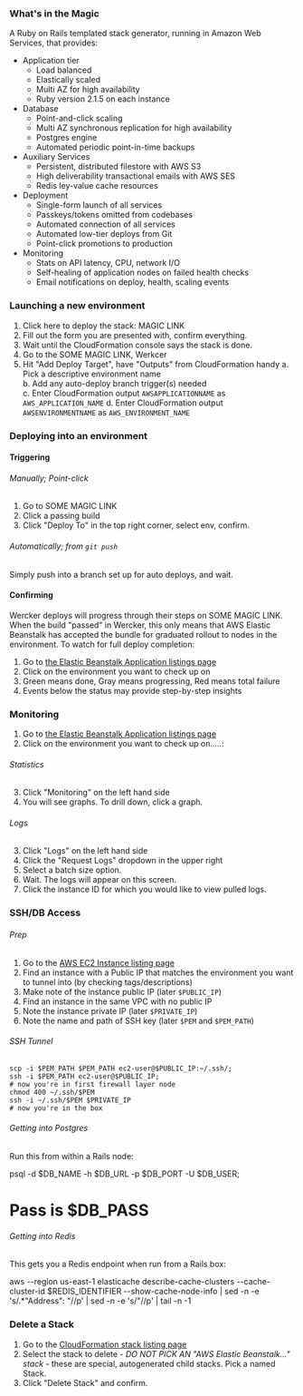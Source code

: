 ### What's in the Magic

A Ruby on Rails templated stack generator, running in Amazon Web Services, that provides:

- Application tier
  - Load balanced
  - Elastically scaled
  - Multi AZ for high availability 
  - Ruby version 2.1.5 on each instance
- Database
  - Point-and-click scaling
  - Multi AZ synchronous replication for high availability
  - Postgres engine
  - Automated periodic point-in-time backups
- Auxiliary Services
  - Persistent, distributed filestore with AWS S3
  - High deliverability transactional emails with AWS SES
  - Redis ley-value cache resources
- Deployment
  - Single-form launch of all services
  - Passkeys/tokens omitted from codebases
  - Automated connection of all services
  - Automated low-tier deploys from Git
  - Point-click promotions to production
- Monitoring
  - Stats on API latency, CPU, network I/O
  - Self-healing of application nodes on failed health checks
  - Email notifications on deploy, health, scaling events

### Launching a new environment

1. Click here to deploy the stack: MAGIC LINK
2. Fill out the form you are presented with, confirm everything.
3. Wait until the CloudFormation console says the stack is done.
4. Go to the SOME MAGIC LINK, Werkcer
5. Hit "Add Deploy Target", have "Outputs" from CloudFormation handy
  a. Pick a descriptive environment name  
  b. Add any auto-deploy branch trigger(s) needed  
  c. Enter CloudFormation output `AWSAPPLICATIONNAME` as `AWS_APPLICATION_NAME`
  d. Enter CloudFormation output `AWSENVIRONMENTNAME` as `AWS_ENVIRONMENT_NAME`


### Deploying into an environment

#### Triggering 
###### Manually; Point-click
1. Go to SOME MAGIC LINK
2. Click a passing build
3. Click "Deploy To" in the top right corner, select env, confirm.


###### Automatically; from `git push`

Simply push into a branch set up for auto deploys, and wait.

#### Confirming

Wercker deploys will progress through their steps on SOME MAGIC LINK. When the build "passed" in Wercker, this only means that AWS Elastic Beanstalk has accepted the bundle for graduated rollout to nodes in the environment. To watch for full deploy completion:

1. Go to [the Elastic Beanstalk Application listings page](https://console.aws.amazon.com/elasticbeanstalk/home?region=us-east-1#/applications?applicationNameFilter=)
2. Click on the environment you want to check up on
3. Green means done, Gray means progressing, Red means total failure
4. Events below the status may provide step-by-step insights

### Monitoring

1. Go to [the Elastic Beanstalk Application listings page](https://console.aws.amazon.com/elasticbeanstalk/home?region=us-east-1#/applications?applicationNameFilter=)
2. Click on the environment you want to check up on.....:
###### Statistics
3. Click "Monitoring" on the left hand side
4. You will see graphs. To drill down, click a graph.

###### Logs
3. Click "Logs" on the left hand side
4. Click the "Request Logs" dropdown in the upper right
5. Select a batch size option.
6. Wait. The logs will appear on this screen. 
7. Click the instance ID for which you would like to view pulled logs.


### SSH/DB Access

###### Prep
1. Go to the [AWS EC2 Instance listing page](https://console.aws.amazon.com/ec2/v2/home?region=us-east-1#Instances:sort=instanceId)
2. Find an instance with a Public IP that matches the environment you want to tunnel into (by checking tags/descriptions)
3. Make note of the instance public IP (later `$PUBLIC_IP`)
4. Find an instance in the same VPC with no public IP
5. Note the instance private IP (later `$PRIVATE_IP`)
6. Note the name and path of SSH key (later `$PEM` and `$PEM_PATH`)

###### SSH Tunnel

    scp -i $PEM_PATH $PEM_PATH ec2-user@$PUBLIC_IP:~/.ssh/;
    ssh -i $PEM_PATH ec2-user@$PUBLIC_IP;
    # now you're in first firewall layer node
    chmod 400 ~/.ssh/$PEM
    ssh -i ~/.ssh/$PEM $PRIVATE_IP
    # now you're in the box
    
###### Getting into Postgres

Run this from within a Rails node:

  psql -d $DB_NAME -h $DB_URL -p $DB_PORT -U $DB_USER;
  # Pass is $DB_PASS
    
###### Getting into Redis

This gets you a Redis endpoint when run from a Rails box:

  aws --region us-east-1 elasticache describe-cache-clusters --cache-cluster-id $REDIS_IDENTIFIER --show-cache-node-info | sed -n -e 's/.*"Address": "//p' | sed -n -e 's/"//p' | tail -n -1

  
### Delete a Stack

1. Go to the [CloudFormation stack listing page](https://console.aws.amazon.com/cloudformation/home?region=us-east-1#/stacks?filter=active)
2. Select the stack to delete - *DO NOT PICK AN "AWS Elastic Beanstalk..." stack* - these are special, autogenerated child stacks. Pick a named Stack.
3. Click "Delete Stack" and confirm. 



